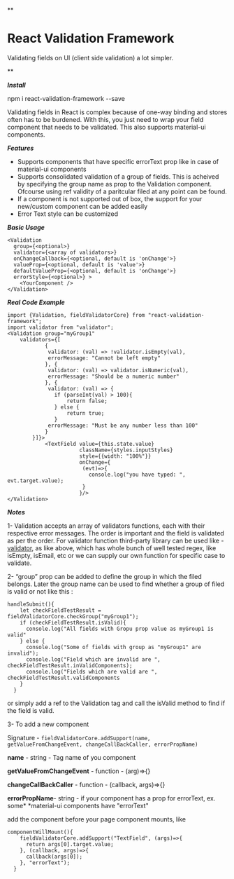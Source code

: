**

React Validation Framework
==========================

Validating fields on UI (client side validation) a lot simpler.

**


***Install***

npm i react-validation-framework --save



Validating fields in React is complex because of one-way binding and stores often has to be burdened.
With this, you just need to wrap your field component that needs to be validated. This also supports material-ui components.

***Features***
- Supports components that have specific errorText prop like in case of material-ui components
- Supports consolidated validation of a group of fields. This is acheived by specifying the group name as prop to the Validation component.
Ofcourse using ref validity of a paritcular filed at any point can be found.
- If a component is not supported out of box, the support for your new/custom component can be added easily
- Error Text style can be customized

***Basic Usage***


    <Validation
      group={<optional>}
      validator={<array of validators>}
      onChangeCallback={<optional, default is 'onChange'>}
      valueProp={<optional, default is 'value'>}
      defaultValueProp={<optional, default is 'onChange'>}
      errorStyle={<optional>} >
        <YourComponent />
    </Validation>


***Real Code Example***

    import {Validation, fieldValidatorCore} from "react-validation-framework";
    import validator from "validator";
    <Validation group="myGroup1"
		validators={[
				{
		         validator: (val) => !validator.isEmpty(val),
		         errorMessage: "Cannot be left empty"
		        }, {
	             validator: (val) => validator.isNumeric(val),
	             errorMessage: "Should be a numeric number"
	            }, {
	             validator: (val) => {
	               if (parseInt(val) > 100){
	                   return false;
	               } else {
	                   return true;
	               }
	             errorMessage: "Must be any number less than 100"
                }
            }]}>
                <TextField value={this.state.value}
                           className={styles.inputStyles}
                           style={{width: "100%"}}
                           onChange={
                            (evt)=>{
                              console.log("you have typed: ", evt.target.value);
                            }
                           }/>
    </Validation>


***Notes***

1- Validation accepts an array of validators functions, each with their respective error messages.
The order is important and the field is validated as per the order. For validator function third-party library can be used like - [validator](github.com/chriso/validator.js),
as like above, which has whole bunch of well tested regex, like isEmpty, isEmail,
etc or we can supply our own function for specific case to validate.

2- “group” prop can be added to define the group in which the filed belongs.
Later the group name can be used to find whether a group of filed is valid or not like this :

    handleSubmit(){
        let checkFieldTestResult = fieldValidatorCore.checkGroup("myGroup1");
        if (checkFieldTestResult.isValid){
          console.log("All fields with Gropu prop value as myGroup1 is valid"
        } else {
          console.log("Some of fields with group as "myGroup1" are invalid");
          console.log("Field which are invalid are ", checkFieldTestResult.inValidComponents);
          console.log("Fields which are valid are ", checkFieldTestResult.validComponents
        }
      }


  or simply add a ref to the Validation tag and call the isValid method to find if the field is valid.
  
  3- To add a new component

Signature - 
`fieldValidatorCore.addSupport(name, getValueFromChangeEvent, changeCallBackCaller, errorPropName)`

**name** - string - Tag name of you component

**getValueFromChangeEvent** - function - (arg)=>{}

**changeCallBackCaller** - function - (callback, args)=>{}

**errorPropName**- string - if your component has a prop for errorText, ex. some* *material-ui components have "errorText"

add the component before your page component mounts, like

    componentWillMount(){
        fieldValidatorCore.addSupport("TextField", (args)=>{
          return args[0].target.value;
        }, (callback, args)=>{
          callback(args[0]);
        }, "errorText");
      }
